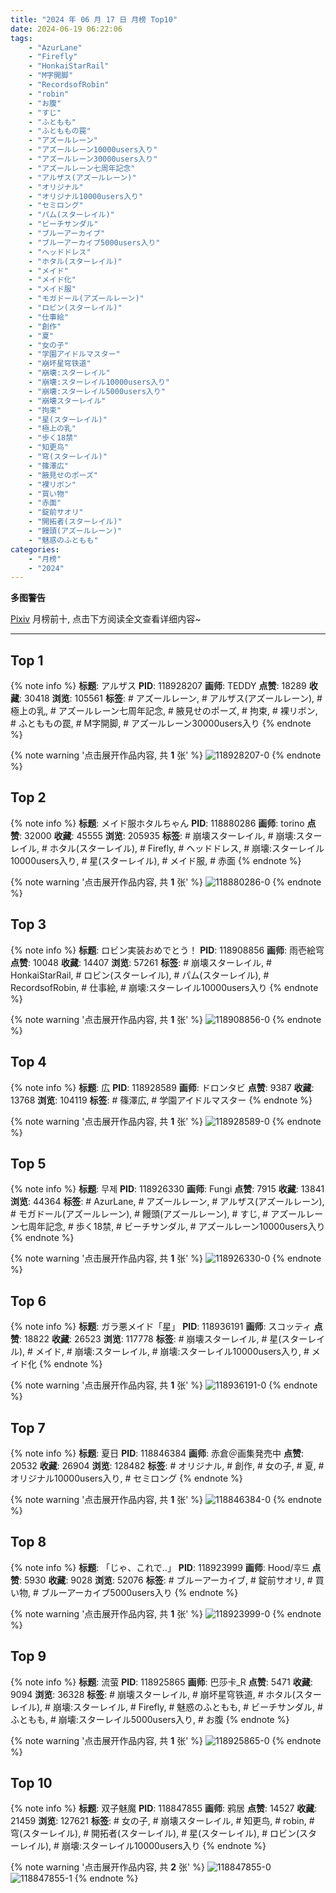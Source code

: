 ```yaml
---
title: "2024 年 06 月 17 日 月榜 Top10"
date: 2024-06-19 06:22:06
tags:
    - "AzurLane"
    - "Firefly"
    - "HonkaiStarRail"
    - "M字開脚"
    - "RecordsofRobin"
    - "robin"
    - "お腹"
    - "すじ"
    - "ふともも"
    - "ふとももの罠"
    - "アズールレーン"
    - "アズールレーン10000users入り"
    - "アズールレーン30000users入り"
    - "アズールレーン七周年記念"
    - "アルザス(アズールレーン)"
    - "オリジナル"
    - "オリジナル10000users入り"
    - "セミロング"
    - "パム(スターレイル)"
    - "ビーチサンダル"
    - "ブルーアーカイブ"
    - "ブルーアーカイブ5000users入り"
    - "ヘッドドレス"
    - "ホタル(スターレイル)"
    - "メイド"
    - "メイド化"
    - "メイド服"
    - "モガドール(アズールレーン)"
    - "ロビン(スターレイル)"
    - "仕事絵"
    - "創作"
    - "夏"
    - "女の子"
    - "学園アイドルマスター"
    - "崩坏星穹铁道"
    - "崩壊:スターレイル"
    - "崩壊:スターレイル10000users入り"
    - "崩壊:スターレイル5000users入り"
    - "崩壊スターレイル"
    - "拘束"
    - "星(スターレイル)"
    - "極上の乳"
    - "歩く18禁"
    - "知更鸟"
    - "穹(スターレイル)"
    - "篠澤広"
    - "腋見せのポーズ"
    - "裸リボン"
    - "買い物"
    - "赤面"
    - "錠前サオリ"
    - "開拓者(スターレイル)"
    - "饅頭(アズールレーン)"
    - "魅惑のふともも"
categories:
    - "月榜"
    - "2024"
---
```


<i class="fa fa-triangle-exclamation"></i>**多图警告**<i class="fa fa-triangle-exclamation"></i>

[Pixiv](https://www.pixiv.net/) 月榜前十, 点击下方阅读全文查看详细内容~

<!-- more -->

---

## Top 1

{% note info %}
**标题**: アルザス
**PID**: 118928207 **画师**: TEDDY
**点赞**: 18289 **收藏**: 30418 **浏览**: 105561
**标签**: # アズールレーン, # アルザス(アズールレーン), # 極上の乳, # アズールレーン七周年記念, # 腋見せのポーズ, # 拘束, # 裸リボン, # ふとももの罠, # M字開脚, # アズールレーン30000users入り
{% endnote %}

{% note warning '点击展开作品内容, 共 **1** 张' %}
![118928207-0](https://i.pixiv.re/img-original/img/2024/05/21/20/00/08/118928207_p0.jpg)
{% endnote %}

## Top 2

{% note info %}
**标题**: メイド服ホタルちゃん
**PID**: 118880286 **画师**: torino
**点赞**: 32000 **收藏**: 45555 **浏览**: 205935
**标签**: # 崩壊スターレイル, # 崩壊:スターレイル, # ホタル(スターレイル), # Firefly, # ヘッドドレス, # 崩壊:スターレイル10000users入り, # 星(スターレイル), # メイド服, # 赤面
{% endnote %}

{% note warning '点击展开作品内容, 共 **1** 张' %}
![118880286-0](https://i.pixiv.re/img-original/img/2024/05/20/09/01/06/118880286_p0.jpg)
{% endnote %}

## Top 3

{% note info %}
**标题**: ロビン実装おめでとう！
**PID**: 118908856 **画师**: 雨壱絵穹
**点赞**: 10048 **收藏**: 14407 **浏览**: 57261
**标签**: # 崩壊スターレイル, # HonkaiStarRail, # ロビン(スターレイル), # パム(スターレイル), # RecordsofRobin, # 仕事絵, # 崩壊:スターレイル10000users入り
{% endnote %}

{% note warning '点击展开作品内容, 共 **1** 张' %}
![118908856-0](https://i.pixiv.re/img-original/img/2024/05/21/00/00/21/118908856_p0.png)
{% endnote %}

## Top 4

{% note info %}
**标题**: 広
**PID**: 118928589 **画师**: ドロンタビ
**点赞**: 9387 **收藏**: 13768 **浏览**: 104119
**标签**: # 篠澤広, # 学園アイドルマスター
{% endnote %}

{% note warning '点击展开作品内容, 共 **1** 张' %}
![118928589-0](https://i.pixiv.re/img-original/img/2024/05/21/20/10/38/118928589_p0.png)
{% endnote %}

## Top 5

{% note info %}
**标题**: 무제
**PID**: 118926330 **画师**: Fungi
**点赞**: 7915 **收藏**: 13841 **浏览**: 44364
**标签**: # AzurLane, # アズールレーン, # アルザス(アズールレーン), # モガドール(アズールレーン), # 饅頭(アズールレーン), # すじ, # アズールレーン七周年記念, # 歩く18禁, # ビーチサンダル, # アズールレーン10000users入り
{% endnote %}

{% note warning '点击展开作品内容, 共 **1** 张' %}
![118926330-0](https://i.pixiv.re/img-original/img/2024/05/21/18/51/57/118926330_p0.png)
{% endnote %}

## Top 6

{% note info %}
**标题**: ガラ悪メイド「星」
**PID**: 118936191 **画师**: スコッティ
**点赞**: 18822 **收藏**: 26523 **浏览**: 117778
**标签**: # 崩壊スターレイル, # 星(スターレイル), # メイド, # 崩壊:スターレイル, # 崩壊:スターレイル10000users入り, # メイド化
{% endnote %}

{% note warning '点击展开作品内容, 共 **1** 张' %}
![118936191-0](https://i.pixiv.re/img-original/img/2024/05/22/00/00/26/118936191_p0.jpg)
{% endnote %}

## Top 7

{% note info %}
**标题**: 夏日
**PID**: 118846384 **画师**: 赤倉＠画集発売中
**点赞**: 20532 **收藏**: 26904 **浏览**: 128482
**标签**: # オリジナル, # 創作, # 女の子, # 夏, # オリジナル10000users入り, # セミロング
{% endnote %}

{% note warning '点击展开作品内容, 共 **1** 张' %}
![118846384-0](https://i.pixiv.re/img-original/img/2024/05/19/00/00/33/118846384_p0.png)
{% endnote %}

## Top 8

{% note info %}
**标题**: 「じゃ、これで..」
**PID**: 118923999 **画师**: Hood/후드
**点赞**: 5930 **收藏**: 9028 **浏览**: 52076
**标签**: # ブルーアーカイブ, # 錠前サオリ, # 買い物, # ブルーアーカイブ5000users入り
{% endnote %}

{% note warning '点击展开作品内容, 共 **1** 张' %}
![118923999-0](https://i.pixiv.re/img-original/img/2024/05/21/17/05/20/118923999_p0.png)
{% endnote %}

## Top 9

{% note info %}
**标题**: 流萤
**PID**: 118925865 **画师**: 巴莎卡_R
**点赞**: 5471 **收藏**: 9094 **浏览**: 36328
**标签**: # 崩壊スターレイル, # 崩坏星穹铁道, # ホタル(スターレイル), # 崩壊:スターレイル, # Firefly, # 魅惑のふともも, # ビーチサンダル, # ふともも, # 崩壊:スターレイル5000users入り, # お腹
{% endnote %}

{% note warning '点击展开作品内容, 共 **1** 张' %}
![118925865-0](https://i.pixiv.re/img-original/img/2024/05/21/18/29/35/118925865_p0.jpg)
{% endnote %}

## Top 10

{% note info %}
**标题**: 双子魅魔
**PID**: 118847855 **画师**: 鸦居
**点赞**: 14527 **收藏**: 21459 **浏览**: 127621
**标签**: # 女の子, # 崩壊スターレイル, # 知更鸟, # robin, # 穹(スターレイル), # 開拓者(スターレイル), # 星(スターレイル), # ロビン(スターレイル), # 崩壊:スターレイル10000users入り
{% endnote %}

{% note warning '点击展开作品内容, 共 **2** 张' %}
![118847855-0](https://i.pixiv.re/img-original/img/2024/05/19/00/38/26/118847855_p0.jpg)
![118847855-1](https://i.pixiv.re/img-original/img/2024/05/19/00/38/26/118847855_p1.jpg)
{% endnote %}
